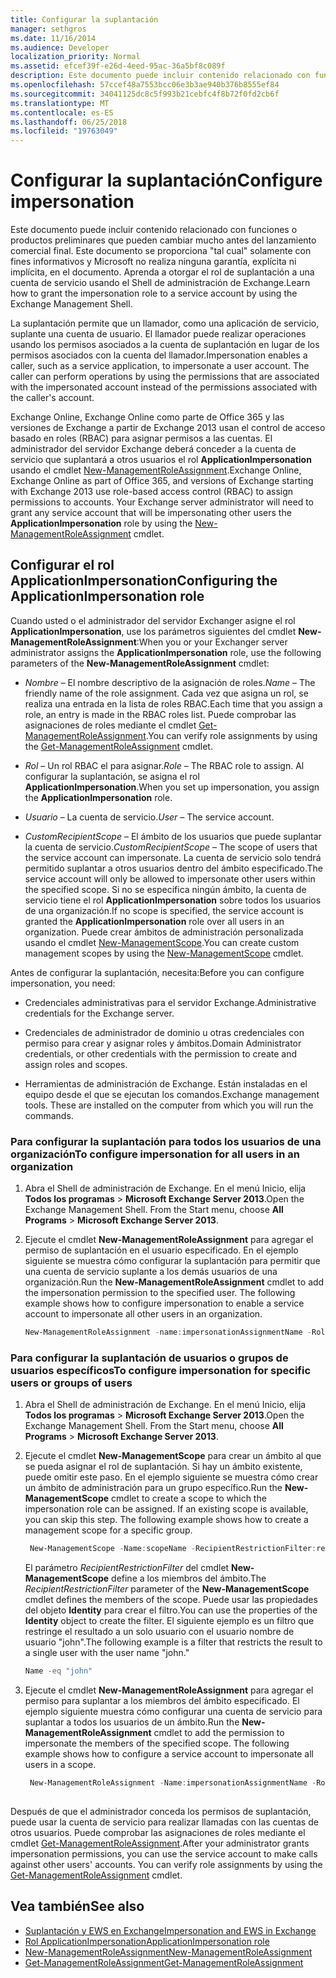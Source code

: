 ```yaml
---
title: Configurar la suplantación
manager: sethgros
ms.date: 11/16/2014
ms.audience: Developer
localization_priority: Normal
ms.assetid: efcef39f-e26d-4eed-95ac-36a5bf8c089f
description: Este documento puede incluir contenido relacionado con funciones o productos preliminares que pueden cambiar mucho antes del lanzamiento comercial final. Este documento se proporciona "tal cual" solamente con fines informativos y Microsoft no realiza ninguna garantía, explícita ni implícita, en el documento. Aprenda a otorgar el rol de suplantación a una cuenta de servicio usando el Shell de administración de Exchange.
ms.openlocfilehash: 57ccef48a7553bcc06e3b3ae940b376b8555ef84
ms.sourcegitcommit: 34041125dc8c5f993b21cebfc4f8b72f0fd2cb6f
ms.translationtype: MT
ms.contentlocale: es-ES
ms.lasthandoff: 06/25/2018
ms.locfileid: "19763049"
---
```

# <a name="configure-impersonation"></a><span data-ttu-id="16737-103">Configurar la suplantación</span><span class="sxs-lookup"><span data-stu-id="16737-103">Configure impersonation</span></span>

<span data-ttu-id="16737-104">Este documento puede incluir contenido relacionado con funciones o productos preliminares que pueden cambiar mucho antes del lanzamiento comercial final. Este documento se proporciona "tal cual" solamente con fines informativos y Microsoft no realiza ninguna garantía, explícita ni implícita, en el documento. Aprenda a otorgar el rol de suplantación a una cuenta de servicio usando el Shell de administración de Exchange.</span><span class="sxs-lookup"><span data-stu-id="16737-104">Learn how to grant the impersonation role to a service account by using the Exchange Management Shell.</span></span> 
  
<span data-ttu-id="16737-p101">La suplantación permite que un llamador, como una aplicación de servicio, suplante una cuenta de usuario. El llamador puede realizar operaciones usando los permisos asociados a la cuenta de suplantación en lugar de los permisos asociados con la cuenta del llamador.</span><span class="sxs-lookup"><span data-stu-id="16737-p101">Impersonation enables a caller, such as a service application, to impersonate a user account. The caller can perform operations by using the permissions that are associated with the impersonated account instead of the permissions associated with the caller's account.</span></span>
  
<span data-ttu-id="16737-p102">Exchange Online, Exchange Online como parte de Office 365 y las versiones de Exchange a partir de Exchange 2013 usan el control de acceso basado en roles (RBAC) para asignar permisos a las cuentas. El administrador del servidor Exchange deberá conceder a la cuenta de servicio que suplantará a otros usuarios el rol **ApplicationImpersonation** usando el cmdlet [New-ManagementRoleAssignment](http://msdn.microsoft.com/library/34d4f2e3-f2c5-49e1-a6a9-1366da65a78c.aspx).</span><span class="sxs-lookup"><span data-stu-id="16737-p102">Exchange Online, Exchange Online as part of Office 365, and versions of Exchange starting with Exchange 2013 use role-based access control (RBAC) to assign permissions to accounts. Your Exchange server administrator will need to grant any service account that will be impersonating other users the **ApplicationImpersonation** role by using the [New-ManagementRoleAssignment](http://msdn.microsoft.com/library/34d4f2e3-f2c5-49e1-a6a9-1366da65a78c.aspx) cmdlet.</span></span> 
  
## <a name="configuring-the-applicationimpersonation-role"></a><span data-ttu-id="16737-109">Configurar el rol ApplicationImpersonation</span><span class="sxs-lookup"><span data-stu-id="16737-109">Configuring the ApplicationImpersonation role</span></span>

<span data-ttu-id="16737-110">Cuando usted o el administrador del servidor Exchanger asigne el rol **ApplicationImpersonation**, use los parámetros siguientes del cmdlet **New-ManagementRoleAssignment**:</span><span class="sxs-lookup"><span data-stu-id="16737-110">When you or your Exchanger server administrator assigns the **ApplicationImpersonation** role, use the following parameters of the **New-ManagementRoleAssignment** cmdlet:</span></span> 
  
-  <span data-ttu-id="16737-111">_Nombre_ &ndash; El nombre descriptivo de la asignación de roles.</span><span class="sxs-lookup"><span data-stu-id="16737-111">_Name_ &ndash; The friendly name of the role assignment.</span></span> <span data-ttu-id="16737-112">Cada vez que asigna un rol, se realiza una entrada en la lista de roles RBAC.</span><span class="sxs-lookup"><span data-stu-id="16737-112">Each time that you assign a role, an entry is made in the RBAC roles list.</span></span> <span data-ttu-id="16737-113">Puede comprobar las asignaciones de roles mediante el cmdlet [Get-ManagementRoleAssignment](http://msdn.microsoft.com/library/a3a6ee46-061b-444a-8639-43a416309445.aspx).</span><span class="sxs-lookup"><span data-stu-id="16737-113">You can verify role assignments by using the [Get-ManagementRoleAssignment](http://msdn.microsoft.com/library/a3a6ee46-061b-444a-8639-43a416309445.aspx) cmdlet.</span></span> 
    
-  <span data-ttu-id="16737-114">_Rol_ &ndash; Un rol RBAC el para asignar.</span><span class="sxs-lookup"><span data-stu-id="16737-114">_Role_ &ndash; The RBAC role to assign.</span></span> <span data-ttu-id="16737-115">Al configurar la suplantación, se asigna el rol **ApplicationImpersonation**.</span><span class="sxs-lookup"><span data-stu-id="16737-115">When you set up impersonation, you assign the **ApplicationImpersonation** role.</span></span> 
    
-  <span data-ttu-id="16737-116">_Usuario_ &ndash; La cuenta de servicio.</span><span class="sxs-lookup"><span data-stu-id="16737-116">_User_ &ndash; The service account.</span></span> 
    
-  <span data-ttu-id="16737-117">_CustomRecipientScope_ &ndash; El ámbito de los usuarios que puede suplantar la cuenta de servicio.</span><span class="sxs-lookup"><span data-stu-id="16737-117">_CustomRecipientScope_ &ndash; The scope of users that the service account can impersonate.</span></span> <span data-ttu-id="16737-118">La cuenta de servicio solo tendrá permitido suplantar a otros usuarios dentro del ámbito especificado.</span><span class="sxs-lookup"><span data-stu-id="16737-118">The service account will only be allowed to impersonate other users within the specified scope.</span></span> <span data-ttu-id="16737-119">Si no se especifica ningún ámbito, la cuenta de servicio tiene el rol **ApplicationImpersonation** sobre todos los usuarios de una organización.</span><span class="sxs-lookup"><span data-stu-id="16737-119">If no scope is specified, the service account is granted the **ApplicationImpersonation** role over all users in an organization.</span></span> <span data-ttu-id="16737-120">Puede crear ámbitos de administración personalizada usando el cmdlet [New-ManagementScope](http://msdn.microsoft.com/library/1ea1f474-69d6-48c0-9beb-bfa4442c5dab.aspx).</span><span class="sxs-lookup"><span data-stu-id="16737-120">You can create custom management scopes by using the [New-ManagementScope](http://msdn.microsoft.com/library/1ea1f474-69d6-48c0-9beb-bfa4442c5dab.aspx) cmdlet.</span></span> 
    
<span data-ttu-id="16737-121">Antes de configurar la suplantación, necesita:</span><span class="sxs-lookup"><span data-stu-id="16737-121">Before you can configure impersonation, you need:</span></span>
  
- <span data-ttu-id="16737-122">Credenciales administrativas para el servidor Exchange.</span><span class="sxs-lookup"><span data-stu-id="16737-122">Administrative credentials for the Exchange server.</span></span>
    
- <span data-ttu-id="16737-123">Credenciales de administrador de dominio u otras credenciales con permiso para crear y asignar roles y ámbitos.</span><span class="sxs-lookup"><span data-stu-id="16737-123">Domain Administrator credentials, or other credentials with the permission to create and assign roles and scopes.</span></span>
    
- <span data-ttu-id="16737-p106">Herramientas de administración de Exchange. Están instaladas en el equipo desde el que se ejecutan los comandos.</span><span class="sxs-lookup"><span data-stu-id="16737-p106">Exchange management tools. These are installed on the computer from which you will run the commands.</span></span>
    
### <a name="to-configure-impersonation-for-all-users-in-an-organization"></a><span data-ttu-id="16737-126">Para configurar la suplantación para todos los usuarios de una organización</span><span class="sxs-lookup"><span data-stu-id="16737-126">To configure impersonation for all users in an organization</span></span>

1. <span data-ttu-id="16737-p107">Abra el Shell de administración de Exchange. En el menú Inicio, elija **Todos los programas** > **Microsoft Exchange Server 2013**.</span><span class="sxs-lookup"><span data-stu-id="16737-p107">Open the Exchange Management Shell. From the Start menu, choose **All Programs** > **Microsoft Exchange Server 2013**.</span></span> 
    
2. <span data-ttu-id="16737-p108">Ejecute el cmdlet **New-ManagementRoleAssignment** para agregar el permiso de suplantación en el usuario especificado. En el ejemplo siguiente se muestra cómo configurar la suplantación para permitir que una cuenta de servicio suplante a los demás usuarios de una organización.</span><span class="sxs-lookup"><span data-stu-id="16737-p108">Run the **New-ManagementRoleAssignment** cmdlet to add the impersonation permission to the specified user. The following example shows how to configure impersonation to enable a service account to impersonate all other users in an organization.</span></span> 
    
   ```powershell
   New-ManagementRoleAssignment -name:impersonationAssignmentName -Role:ApplicationImpersonation -User:serviceAccount 
   ```

### <a name="to-configure-impersonation-for-specific-users-or-groups-of-users"></a><span data-ttu-id="16737-131">Para configurar la suplantación de usuarios o grupos de usuarios específicos</span><span class="sxs-lookup"><span data-stu-id="16737-131">To configure impersonation for specific users or groups of users</span></span>

1. <span data-ttu-id="16737-p109">Abra el Shell de administración de Exchange. En el menú Inicio, elija **Todos los programas** > **Microsoft Exchange Server 2013**.</span><span class="sxs-lookup"><span data-stu-id="16737-p109">Open the Exchange Management Shell. From the Start menu, choose **All Programs** > **Microsoft Exchange Server 2013**.</span></span> 
    
2. <span data-ttu-id="16737-p110">Ejecute el cmdlet **New-ManagementScope** para crear un ámbito al que se pueda asignar el rol de suplantación. Si hay un ámbito existente, puede omitir este paso. En el ejemplo siguiente se muestra cómo crear un ámbito de administración para un grupo específico.</span><span class="sxs-lookup"><span data-stu-id="16737-p110">Run the **New-ManagementScope** cmdlet to create a scope to which the impersonation role can be assigned. If an existing scope is available, you can skip this step. The following example shows how to create a management scope for a specific group.</span></span> 
    
   ```powershell
    New-ManagementScope -Name:scopeName -RecipientRestrictionFilter:recipientFilter
   ```

   <span data-ttu-id="16737-137">El parámetro _RecipientRestrictionFilter_ del cmdlet **New-ManagementScope** define a los miembros del ámbito.</span><span class="sxs-lookup"><span data-stu-id="16737-137">The _RecipientRestrictionFilter_ parameter of the **New-ManagementScope** cmdlet defines the members of the scope.</span></span> <span data-ttu-id="16737-138">Puede usar las propiedades del objeto **Identity** para crear el filtro.</span><span class="sxs-lookup"><span data-stu-id="16737-138">You can use the properties of the **Identity** object to create the filter.</span></span> <span data-ttu-id="16737-139">El siguiente ejemplo es un filtro que restringe el resultado a un solo usuario con el usuario nombre de usuario "john".</span><span class="sxs-lookup"><span data-stu-id="16737-139">The following example is a filter that restricts the result to a single user with the user name "john."</span></span> 
    
   ```powershell
   Name -eq "john"
   ```

3. <span data-ttu-id="16737-p112">Ejecute el cmdlet **New-ManagementRoleAssignment** para agregar el permiso para suplantar a los miembros del ámbito especificado. El ejemplo siguiente muestra cómo configurar una cuenta de servicio para suplantar a todos los usuarios de un ámbito.</span><span class="sxs-lookup"><span data-stu-id="16737-p112">Run the **New-ManagementRoleAssignment** cmdlet to add the permission to impersonate the members of the specified scope. The following example shows how to configure a service account to impersonate all users in a scope.</span></span> 
    
   ```powershell
    New-ManagementRoleAssignment -Name:impersonationAssignmentName -Role:ApplicationImpersonation -User:serviceAccount -CustomRecipientWriteScope:scopeName
    
   ```


<span data-ttu-id="16737-p113">Después de que el administrador conceda los permisos de suplantación, puede usar la cuenta de servicio para realizar llamadas con las cuentas de otros usuarios. Puede comprobar las asignaciones de roles mediante el cmdlet [Get-ManagementRoleAssignment](http://msdn.microsoft.com/library/a3a6ee46-061b-444a-8639-43a416309445.aspx).</span><span class="sxs-lookup"><span data-stu-id="16737-p113">After your administrator grants impersonation permissions, you can use the service account to make calls against other users' accounts. You can verify role assignments by using the [Get-ManagementRoleAssignment](http://msdn.microsoft.com/library/a3a6ee46-061b-444a-8639-43a416309445.aspx) cmdlet.</span></span> 
  
## <a name="see-also"></a><span data-ttu-id="16737-144">Vea también</span><span class="sxs-lookup"><span data-stu-id="16737-144">See also</span></span>

- [<span data-ttu-id="16737-145">Suplantación y EWS en Exchange</span><span class="sxs-lookup"><span data-stu-id="16737-145">Impersonation and EWS in Exchange</span></span>](impersonation-and-ews-in-exchange.md)
- [<span data-ttu-id="16737-146">Rol ApplicationImpersonation</span><span class="sxs-lookup"><span data-stu-id="16737-146">ApplicationImpersonation role</span></span>](http://technet.microsoft.com/es-es/library/dd776119%28v=exchg.150%29.aspx)   
- [<span data-ttu-id="16737-147">New-ManagementRoleAssignment</span><span class="sxs-lookup"><span data-stu-id="16737-147">New-ManagementRoleAssignment</span></span>](http://msdn.microsoft.com/library/34d4f2e3-f2c5-49e1-a6a9-1366da65a78c.aspx)    
- [<span data-ttu-id="16737-148">Get-ManagementRoleAssignment</span><span class="sxs-lookup"><span data-stu-id="16737-148">Get-ManagementRoleAssignment</span></span>](http://msdn.microsoft.com/library/a3a6ee46-061b-444a-8639-43a416309445.aspx)
    

